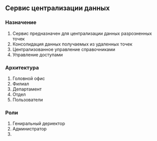 ## Сервис централизации данных

### Назначение  
1. Сервис предназначен для централизации данных разрозненных точек
2. Консолидация данных получаемых из удаленных точек
3. Централизованное управление справочниками
4. Управление доступами 

### Архитектура
1. Головной офис 
2. Филиал
3. Департамент
4. Отдел
5. Пользователи


### Роли
1. Гениральный дериектор
2. Администратор
3. 
